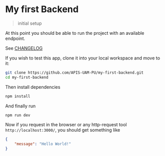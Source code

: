 # My first Backend
> initial setup

At this point you should be able to run the project with an available endpoint.

See [CHANGELOG](./CHANGELOG.md)

If you wish to test this app, clone it into your local workspace and move to it:

```sh
git clone https://github.com/APIS-UAM-PU/my-first-backend.git
cd my-first-backend
```

Then install dependencies

```sh
npm install
```

And finally run
```sh
npm run dev
```

Now if you request in the browser or any http-request tool `http://localhost:3000/`, you should get something like

```json
{
    "message": "Hello World!"
}
```